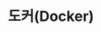 ---
title: "도커(Docker)" # 카테고리 이름
layout: category
permalink: /categories/docker/ # url
author_profile: true
taxonomy: Docker
sidebar:
    nav: "categories"
---